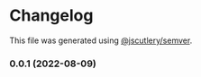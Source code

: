 # Changelog

This file was generated using [@jscutlery/semver](https://github.com/jscutlery/semver).

### 0.0.1 (2022-08-09)
